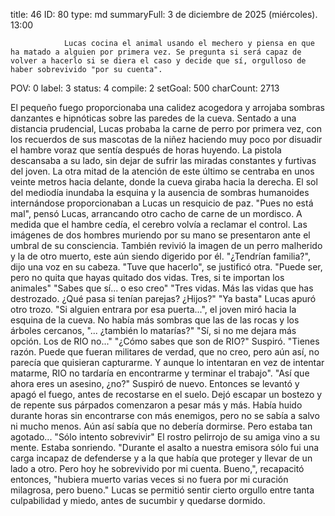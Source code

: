 title:          46
ID:             80
type:           md
summaryFull:    3 de diciembre de 2025 (miércoles). 13:00
                
                Lucas cocina el animal usando el mechero y piensa en que ha matado a alguien por primera vez. Se pregunta si será capaz de volver a hacerlo si se diera el caso y decide que sí, orgulloso de haber sobrevivido "por su cuenta".
POV:            0
label:          3
status:         4
compile:        2
setGoal:        500
charCount:      2713


El pequeño fuego proporcionaba una calidez acogedora y arrojaba sombras danzantes e hipnóticas sobre las paredes de la cueva.
Sentado a una distancia prudencial, Lucas probaba la carne de perro por primera vez, con los recuerdos de sus mascotas de la niñez haciendo muy poco por disuadir el hambre voraz que sentía después de horas huyendo.
La pistola descansaba a su lado, sin dejar de sufrir las miradas constantes y furtivas del joven. La otra mitad de la atención de este último se centraba en unos veinte metros hacia delante, donde la cueva giraba hacia la derecha. El sol del mediodía inundaba la esquina y la ausencia de sombras humanoides internándose proporcionaban a Lucas un resquicio de paz.
"Pues no está mal", pensó Lucas, arrancando otro cacho de carne de un mordisco.
A medida que el hambre cedía, el cerebro volvía a reclamar el control.
Las imágenes de dos hombres muriendo por su mano se presentaron ante el umbral de su consciencia. También revivió la imagen de un perro malherido y la de otro muerto, este aún siendo digerido por él.
"¿Tendrían familia?", dijo una voz en su cabeza.
"Tuve que hacerlo", se justificó otra.
"Puede ser, pero no quita que hayas quitado dos vidas. Tres, si te importan los animales"
"Sabes que sí... o eso creo"
"Tres vidas. Más las vidas que has destrozado. ¿Qué pasa si tenían parejas? ¿Hijos?"
"Ya basta"
Lucas apuró otro trozo.
"Si alguien entrara por esa puerta...", el joven miró hacia la esquina de la cueva. No había más sombras que las de las rocas y los árboles cercanos, "... ¿también lo matarías?"
"Sí, si no me dejara más opción. Los de RIO no..."
"¿Cómo sabes que son de RIO?"
Suspiró.
"Tienes razón. Puede que fueran militares de verdad, que no creo, pero aún así, no parecía que quisieran capturarme. Y aunque lo intentaran en vez de intentar matarme, RIO no tardaría en encontrarme y terminar el trabajo".
"Así que ahora eres un asesino, ¿no?"
Suspiró de nuevo. Entonces se levantó y apagó el fuego, antes de recostarse en el suelo.
Dejó escapar un bostezo y de repente sus párpados comenzaron a pesar más y más. Había huido durante horas sin encontrarse con más enemigos, pero no se sabía a salvo ni mucho menos. Aún así sabía que no debería dormirse.
Pero estaba tan agotado...
"Sólo intento sobrevivir"
El rostro pelirrojo de su amiga vino a su mente. Estaba sonriendo.
"Durante el asalto a nuestra emisora sólo fui una carga incapaz de defenderse y a la que había que proteger y llevar de un lado a otro. Pero hoy he sobrevivido por mi cuenta. Bueno,", recapacitó entonces, "hubiera muerto varias veces si no fuera por mi curación milagrosa, pero bueno."
Lucas se permitió sentir cierto orgullo entre tanta culpabilidad y miedo, antes de sucumbir y quedarse dormido.